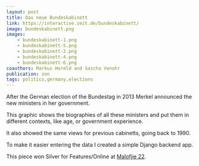 ```yaml
---
layout: post
title: Das neue Bundeskabinett
link: https://interactive.zeit.de/bundeskabinett/
image: bundeskabinett.png
images:
    - bundeskabinett-1.png
    - bundeskabinett-5.png
    - bundeskabinett-2.png
    - bundeskabinett-4.png
    - bundeskabinett-6.png
coauthors: Markus Horeld and Sascha Venohr
publication: zon
tags: politics,germany,elections
---
```


After the German election of the Bundestag in 2013 Merkel announced the new ministers in her government.

This graphic shows the biographies of all these ministers and put them in different contexts, like age, or government experience.

It also showed the same views for previous cabinetts, going back to 1990.

To make it easier entering the data I created a simple Django backend app.

This piece won Silver for Features/Online at [Malofjie 22](http://www.malofiejgraphics.com/wp-content/uploads/2014/03/M22-Premios-OK3.pdf).

